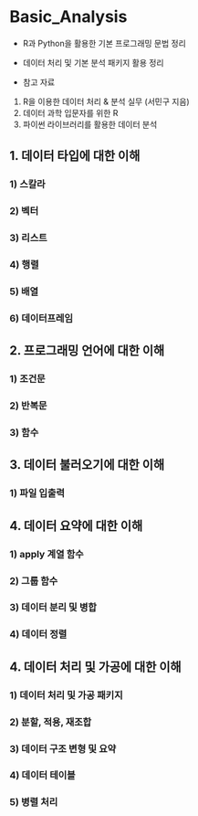 # Basic_Analysis


- R과 Python을 활용한 기본 프로그래밍 문법 정리
- 데이터 처리 및 기본 분석 패키지 활용 정리

- 참고 자료 

1. R을 이용한 데이터 처리 & 분석 실무 (서민구 지음)
2. 데이터 과학 입문자를 위한 R
3. 파이썬 라이브러리를 활용한 데이터 분석

## 1. 데이터 타입에 대한 이해
### 1) 스칼라
### 2) 벡터
### 3) 리스트
### 4) 행렬
### 5) 배열
### 6) 데이터프레임

## 2. 프로그래밍 언어에 대한 이해
### 1) 조건문
### 2) 반복문
### 3) 함수

## 3. 데이터 불러오기에 대한 이해
### 1) 파일 입출력

## 4. 데이터 요약에 대한 이해
### 1) apply 계열 함수
### 2) 그룹 함수
### 3) 데이터 분리 및 병합
### 4) 데이터 정렬

## 4. 데이터 처리 및 가공에 대한 이해
### 1) 데이터 처리 및 가공 패키지
### 2) 분할, 적용, 재조합
### 3) 데이터 구조 변형 및 요약
### 4) 데이터 테이블
### 5) 병렬 처리
